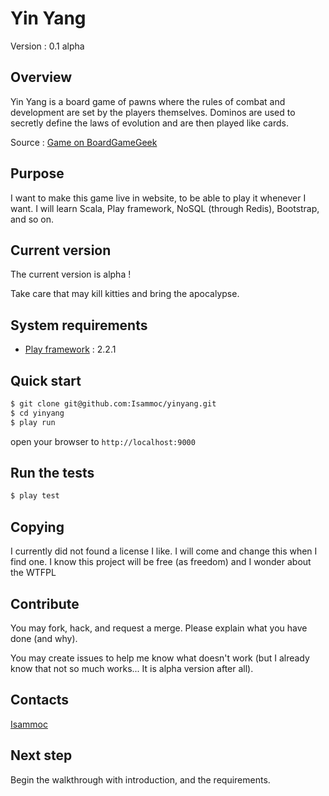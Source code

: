 # Yin Yang

Version : 0.1 alpha

## Overview

Yin Yang is a board game of pawns where the rules of combat and development are
set by the players themselves. Dominos are used to secretly define the laws of
evolution and are then played like cards. 

Source : [Game on BoardGameGeek](http://boardgamegeek.com/boardgame/5236/yin-yang)

## Purpose

I want to make this game live in website, to be able to play it whenever I want.
I will learn Scala, Play framework, NoSQL (through Redis), Bootstrap, and so on.

## Current version

The current version is alpha !

Take care that may kill kitties and bring the apocalypse.

 
## System requirements

 * [Play framework](http://www.playframework.com/) : 2.2.1

## Quick start

```bash
$ git clone git@github.com:Isammoc/yinyang.git
$ cd yinyang
$ play run
```

open your browser to `http://localhost:9000`

## Run the tests

```bash
$ play test
```

## Copying

I currently did not found a license I like. I will come and change this when I
find one.
I know this project will be free (as freedom) and I wonder about the WTFPL

## Contribute

You may fork, hack, and request a merge.
Please explain what you have done (and why).

You may create issues to help me know what doesn't work (but I already know that
not so much works... It is alpha version after all).

## Contacts

[Isammoc](https://github.com/Isammoc)


## Next step

Begin the walkthrough with introduction, and the requirements.
